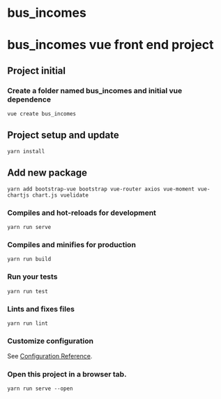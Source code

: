 # bus_incomes

# bus_incomes vue front end project

## Project initial
### Create a folder named bus_incomes and initial vue dependence
```
vue create bus_incomes
```

## Project setup and update
```
yarn install
```

## Add new package
```
yarn add bootstrap-vue bootstrap vue-router axios vue-moment vue-chartjs chart.js vuelidate

```

### Compiles and hot-reloads for development
```
yarn run serve
```

### Compiles and minifies for production
```
yarn run build
```

### Run your tests
```
yarn run test
```

### Lints and fixes files
```
yarn run lint
```

### Customize configuration
See [Configuration Reference](https://cli.vuejs.org/config/).

### Open this project in a browser tab.
```
yarn run serve --open
```
